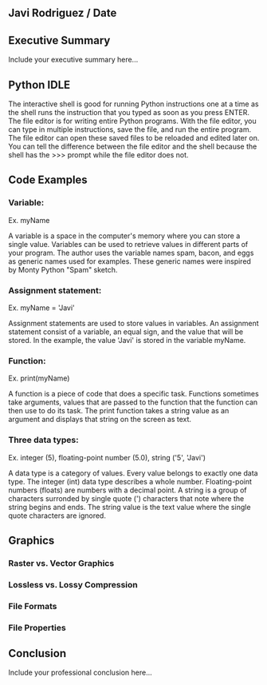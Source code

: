 ## Javi Rodriguez / Date

## Executive Summary 
Include your executive summary here...

## Python IDLE
The interactive shell is good for running Python instructions one at a time as the shell runs the instruction that you typed as soon as you press ENTER. The file editor is for writing entire Python programs. With the file editor, you can type in multiple instructions, save the file, and run the entire program. The file editor can open these saved files to be reloaded and edited later on. You can tell the difference between the file editor and the shell because the shell has the >>> prompt while the file editor does not.

## Code Examples
### Variable:
Ex. myName

A variable is a space in the computer's memory where you can store a single value. Variables can be used to retrieve values in different parts of your program. The author uses the variable names spam, bacon, and eggs as generic names used for examples. These generic names were inspired by Monty Python "Spam" sketch.
### Assignment statement:
Ex. myName = 'Javi'

Assignment statements are used to store values in variables. An assignment statement consist of a variable, an equal sign, and the value that will be stored. In the example, the value 'Javi' is stored in the variable myName.
### Function:
Ex. print(myName)

A function is a piece of code that does a specific task. Functions sometimes take arguments, values that are passed to the function that the function can then use to do its task. The print function takes a string value as an argument and displays that string on the screen as text.
### Three data types:
Ex. integer (5), floating-point number (5.0), string ('5', 'Javi')

A data type is a category of values. Every value belongs to exactly one data type. The integer (int) data type describes a whole number. Floating-point numbers (floats) are numbers with a decimal point. A string is a group of characters surronded by single quote (') characters that note where the string begins and ends. The string value is the text value where the single quote characters are ignored.
## Graphics

### Raster vs. Vector Graphics
### Lossless vs. Lossy Compression
### File Formats
### File Properties

## Conclusion

Include your professional conclusion here...
